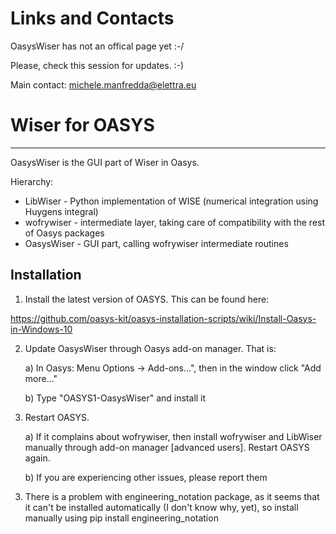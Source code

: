 # Links and Contacts

OasysWiser has not an offical page yet :-/

Please, check this session for updates. :-)

Main contact: michele.manfredda@elettra.eu

# Wiser for OASYS
----------

OasysWiser is the GUI part of Wiser in Oasys. 

Hierarchy:
* LibWiser - Python implementation of WISE (numerical integration using Huygens integral)
* wofrywiser - intermediate layer, taking care of compatibility with the rest of Oasys packages
* OasysWiser - GUI part, calling wofrywiser intermediate routines

Installation
----------

1) Install the latest version of OASYS. This can be found here:

https://github.com/oasys-kit/oasys-installation-scripts/wiki/Install-Oasys-in-Windows-10

2) Update OasysWiser through Oasys add-on manager. That is:

    a) In Oasys: Menu Options -> Add-ons...", then in the window click "Add more..."
    
    b) Type "OASYS1-OasysWiser" and install it
   
3) Restart OASYS.

    a) If it complains about wofrywiser, then install wofrywiser and LibWiser manually through add-on manager [advanced users]. Restart OASYS again.
    
    b) If you are experiencing other issues, please report them
    
    
3. There is a problem with engineering_notation package, as it seems that it can't be installed automatically (I don't know why, yet), so install manually using pip install engineering_notation

